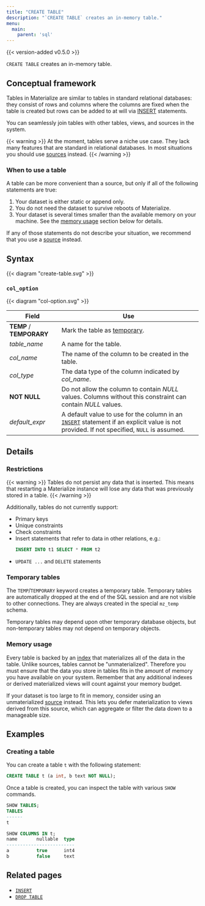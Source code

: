 ```yaml
---
title: "CREATE TABLE"
description: "`CREATE TABLE` creates an in-memory table."
menu:
  main:
    parent: 'sql'
---
```


{{< version-added v0.5.0 >}}

`CREATE TABLE` creates an in-memory table.

## Conceptual framework

Tables in Materialize are similar to tables in standard relational databases:
they consist of rows and columns where the columns are fixed when the table is
created but rows can be added to at will via [INSERT](../insert) statements.

You can seamlessly join tables with other tables, views, and sources in the
system.

{{< warning >}}
At the moment, tables serve a niche use case. They lack many features that are
standard in relational databases. In most situations you should use
[sources](/sql/create-source) instead.
{{< /warning >}}

### When to use a table

A table can be more convenient than a source, but only if all of the following
statements are true:

1. Your dataset is either static or append only.
2. You do not need the dataset to survive reboots of Materialize.
3. Your dataset is several times smaller than the available memory on your
   machine. See the [memory usage](#memory-usage) section below for details.

If any of those statements do not describe your situation, we recommend that you
use a [source](/sql/create-source) instead.

## Syntax

{{< diagram "create-table.svg" >}}

### `col_option`

{{< diagram "col-option.svg" >}}

Field | Use
------|-----
**TEMP** / **TEMPORARY** | Mark the table as [temporary](#temporary-tables).
_table&lowbar;name_ | A name for the table.
_col&lowbar;name_ | The name of the column to be created in the table.
_col&lowbar;type_ | The data type of the column indicated by _col&lowbar;name_.
**NOT NULL** | Do not allow the column to contain _NULL_ values. Columns without this constraint can contain _NULL_ values.
*default_expr* | A default value to use for the column in an [`INSERT`](/sql/insert) statement if an explicit value is not provided. If not specified, `NULL` is assumed.

## Details

### Restrictions

{{< warning >}}
Tables do not persist any data that is inserted. This means that restarting a
Materialize instance will lose any data that was previously stored in a table.
{{< /warning >}}

Additionally, tables do not currently support:
- Primary keys
- Unique constraints
- Check constraints
- Insert statements that refer to data in other relations, e.g.:
  ```sql
  INSERT INTO t1 SELECT * FROM t2
  ```
- `UPDATE ...` and `DELETE` statements

### Temporary tables

The `TEMP`/`TEMPORARY` keyword creates a temporary table. Temporary tables are
automatically dropped at the end of the SQL session and are not visible to other
connections. They are always created in the special `mz_temp` schema.

Temporary tables may depend upon other temporary database objects, but non-temporary
tables may not depend on temporary objects.

### Memory usage

Every table is backed by an [index](/overview/api-components/#indexes) that
materializes all of the data in the table. Unlike sources, tables cannot be
"unmaterialized". Therefore you must ensure that the data you store in tables
fits in the amount of memory you have available on your system. Remember that
any additional indexes or derived materialized views will count against your
memory budget.

If your dataset is too large to fit in memory, consider using an unmaterialized
[source](/sql/create-source) instead. This lets you defer materialization to
views derived from this source, which can aggregate or filter the data down to a
manageable size.

## Examples

### Creating a table

You can create a table `t` with the following statement:

```sql
CREATE TABLE t (a int, b text NOT NULL);
```

Once a table is created, you can inspect the table with various `SHOW` commands.

```sql
SHOW TABLES;
TABLES
------
t

SHOW COLUMNS IN t;
name       nullable  type
-------------------------
a          true      int4
b          false     text
```

## Related pages

- [`INSERT`](../insert)
- [`DROP TABLE`](../drop-table)
